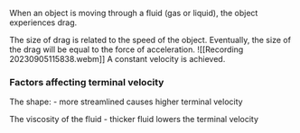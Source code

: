 
When an object is moving through a fluid (gas or liquid), the object experiences drag.

The size of drag is related to the speed of the object. Eventually, the size of the drag will be equal to the force of acceleration. 
![[Recording 20230905115838.webm]]
A constant velocity is achieved. 

### Factors affecting terminal velocity

The shape: - more streamlined causes higher terminal velocity

The viscosity of the fluid - thicker fluid lowers the terminal velocity

